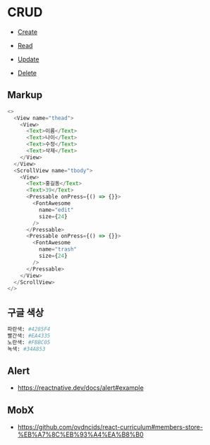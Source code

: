 # CRUD

* [Create](https://ovdncids.github.io/react-native-curriculum/crud/create.png)

* [Read](https://ovdncids.github.io/react-native-curriculum/crud/read.png)

* [Update](https://ovdncids.github.io/react-native-curriculum/crud/update.png)

* [Delete](https://ovdncids.github.io/react-native-curriculum/crud/delete.png)

## Markup
```js
<>
  <View name="thead">
    <View>
      <Text>이름</Text>
      <Text>나이</Text>
      <Text>수정</Text>
      <Text>삭제</Text>
    </View>
  </View>
  <ScrollView name="tbody">
    <View>
      <Text>홍길동</Text>
      <Text>39</Text>
      <Pressable onPress={() => {}}>
        <FontAwesome
          name="edit"
          size={24}
        />
      </Pressable>
      <Pressable onPress={() => {}}>
        <FontAwesome
          name="trash"
          size={24}
        />
      </Pressable>
    </View>
  </ScrollView>
</>
```

## 구글 색상
```sh
파란색: #4285F4
빨간색: #EA4335
노란색: #FBBC05
녹색: #34A853
```

## Alert
* https://reactnative.dev/docs/alert#example

## MobX
* https://github.com/ovdncids/react-curriculum#members-store-%EB%A7%8C%EB%93%A4%EA%B8%B0
